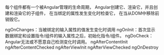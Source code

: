 每个组件都有一个被Angular管理的生命周期，
Angular创建它、渲染它，并且创建和渲染它的子组件，
在当绑定的属性发生变化时检查它，
在当从DOM中移除前销毁它。

ngOnChanges：当被绑定的输入属性的值发生变化时调用
ngOnInit：首次显示数据绑定和设置指令/组件的输入属性之后，初始化指令/组件。
ngDoCheck：Angular无法或不愿意自己检测变化时调用。
ngAfterContentInit
ngAfterContentChecked
ngAfterViewInit
ngAfterViewChecked
ngOnDestroy